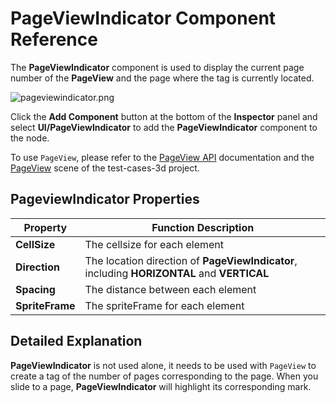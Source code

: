 # PageViewIndicator Component Reference

The __PageViewIndicator__ component is used to display the current page number of the __PageView__ and the page where the tag is currently located.

![pageviewindicator.png](./pageviewindicator/pageviewindicator.png)

Click the __Add Component__ button at the bottom of the __Inspector__ panel and select __UI/PageViewIndicator__ to add the __PageViewIndicator__ component to the node.

To use `PageView`, please refer to the [PageView API](__APIDOC__/en/#/docs/3.3/en/ui/Class/PageViewIndicator) documentation and the [PageView](https://github.com/cocos/cocos-test-projects/tree/v3.3/assets/cases/ui/15.pageview) scene of the test-cases-3d project.

## PageviewIndicator Properties

| Property | Function Description |
| ----------- | ----------- |
| **CellSize**    | The cellsize for each element |
| **Direction**   | The location direction of __PageViewIndicator__, including __HORIZONTAL__ and __VERTICAL__ |
| **Spacing**     | The distance between each element |
| **SpriteFrame** | The spriteFrame for each element |

## Detailed Explanation

__PageViewIndicator__ is not used alone, it needs to be used with `PageView` to create a tag of the number of pages corresponding to the page. When you slide to a page, __PageViewIndicator__ will highlight its corresponding mark.
